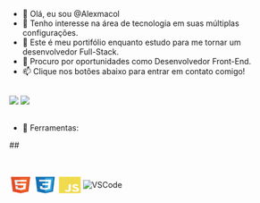- 👋 Olá, eu sou @Alexmacol
- 👀 Tenho interesse na área de tecnologia em suas múltiplas configurações.
- 🌱 Este é meu portifólio enquanto estudo para me tornar um desenvolvedor Full-Stack.
- 💞️ Procuro por oportunidades como Desenvolvedor Front-End.
- 📫 Clique nos botões abaixo para entrar em contato comigo!

##   <div> 
<a href = "mailto:alexmacol@gmail.com"><img src="https://img.shields.io/badge/-Gmail-%23333?style=for-the-badge&logo=gmail&logoColor=white" target="_blank"></a>
<a href = "https://www.linkedin.com/in/alexandre-m-de-oliveira"><img src="https://img.shields.io/badge/-Linkedin-%23333?style=for-the-badge&logo=linkedin&logoColor=blue" target="_blank"></a> 

</div>

##   <div>

- 🔧 Ferramentas:

</div> 

##<div style="display: inline_block"><br>  
  <img align="center" alt="HTML" height="30" width="40" src="https://raw.githubusercontent.com/devicons/devicon/master/icons/html5/html5-original.svg">
  <img align="center" alt="CSS" height="30" width="40" src="https://raw.githubusercontent.com/devicons/devicon/master/icons/css3/css3-original.svg">
  <img align="center" alt="Js" height="30" width="40" src="https://raw.githubusercontent.com/devicons/devicon/master/icons/javascript/javascript-plain.svg">
  <img align="center" alt="VSCode" height="30" width="40" src="https://cdn.jsdelivr.net/gh/devicons/devicon/icons/vscode/vscode-original.svg">
               
</div>
<!---
Alexmacol/Alexmacol is a ✨ special ✨ repository because its `README.md` (this file) appears on your GitHub profile.
You can click the Preview link to take a look at your changes.
--->
